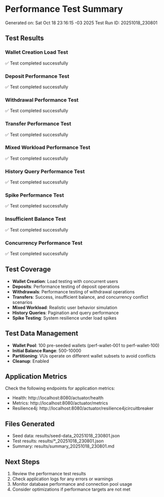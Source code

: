 # Performance Test Summary

Generated on: Sat Oct 18 23:16:15 -03 2025
Test Run ID: 20251018_230801

## Test Results

### Wallet Creation Load Test

✅ Test completed successfully

### Deposit Performance Test

✅ Test completed successfully

### Withdrawal Performance Test

✅ Test completed successfully

### Transfer Performance Test

✅ Test completed successfully

### Mixed Workload Performance Test

✅ Test completed successfully

### History Query Performance Test

✅ Test completed successfully

### Spike Performance Test

✅ Test completed successfully

### Insufficient Balance Test

✅ Test completed successfully

### Concurrency Performance Test

✅ Test completed successfully

## Test Coverage

- **Wallet Creation**: Load testing with concurrent users
- **Deposits**: Performance testing of deposit operations
- **Withdrawals**: Performance testing of withdrawal operations
- **Transfers**: Success, insufficient balance, and concurrency conflict scenarios
- **Mixed Workload**: Realistic user behavior simulation
- **History Queries**: Pagination and query performance
- **Spike Testing**: System resilience under load spikes

## Test Data Management

- **Wallet Pool**: 100 pre-seeded wallets (perf-wallet-001 to perf-wallet-100)
- **Initial Balance Range**: 500-10000
- **Partitioning**: VUs operate on different wallet subsets to avoid conflicts
- **Cleanup**: Enabled

## Application Metrics

Check the following endpoints for application metrics:

- Health: http://localhost:8080/actuator/health
- Metrics: http://localhost:8080/actuator/metrics
- Resilience4j: http://localhost:8080/actuator/resilience4jcircuitbreaker

## Files Generated

- Seed data: results/seed-data_20251018_230801.json
- Test results: results/*_20251018_230801.json
- Summary: results/summary_20251018_230801.md

## Next Steps

1. Review the performance test results
2. Check application logs for any errors or warnings
3. Monitor database performance and connection pool usage
4. Consider optimizations if performance targets are not met


